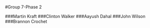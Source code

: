 #Group 7-Phase 2

###Martin Kraft
###Clinton Walker
###Aayush Dahal
###John Wilson
###Brannon Crochet